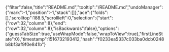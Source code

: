{"filter":false,"title":"README.md","tooltip":"/README.md","undoManager":{"mark":-1,"position":-1,"stack":[]},"ace":{"folds":[],"scrolltop":188.5,"scrollleft":0,"selection":{"start":{"row":32,"column":8},"end":{"row":32,"column":8},"isBackwards":false},"options":{"guessTabSize":true,"useWrapMode":false,"wrapToView":true},"firstLineState":0},"timestamp":1516732193412,"hash":"f0233ea5337c033ba0dcb0248b8bf3af9f0e841b"}